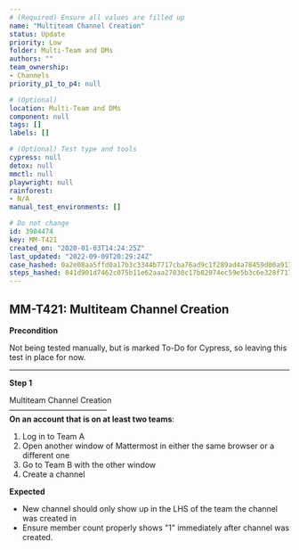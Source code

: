 ```yaml
---
# (Required) Ensure all values are filled up
name: "Multiteam Channel Creation"
status: Update
priority: Low
folder: Multi-Team and DMs
authors: ""
team_ownership: 
- Channels
priority_p1_to_p4: null

# (Optional)
location: Multi-Team and DMs
component: null
tags: []
labels: []

# (Optional) Test type and tools
cypress: null
detox: null
mmctl: null
playwright: null
rainforest: 
- N/A
manual_test_environments: []

# Do not change
id: 3904474
key: MM-T421
created_on: "2020-01-03T14:24:25Z"
last_updated: "2022-09-09T20:29:24Z"
case_hashed: 0a2e08aa5ffd0a17b3c3344b7717cba76ad9c1f289ad4a78459d00a91754ed8f2068aed542cd6a705b3053c4284c944f
steps_hashed: 841d901d7462c075b11e62aaa27030c17b82074ec59e5b3c6e328f7178c49eca7aeb4f4b962cf185a9381dca90d5c0fb
---
```


<!-- (Auto-generated) Based on frontmatter's "key" and "name" -->

## MM-T421: Multiteam Channel Creation

**Precondition**

Not being tested manually, but is marked To-Do for Cypress, so leaving this test in place for now.

---

**Step 1**

Multiteam Channel Creation\
–––––––––––––––––––––––––\
**On an account that is on at least two teams**:

1. Log in to Team A
2. Open another window of Mattermost in either the same browser or a different one
3. Go to Team B with the other window
4. Create a channel

**Expected**

- New channel should only show up in the LHS of the team the channel was created in
- Ensure member count properly shows "1" immediately after channel was created.

